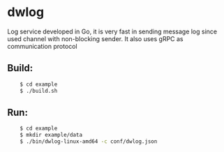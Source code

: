 # dwlog
Log service developed in Go, it is very fast in sending message log since used channel with non-blocking sender. It also uses gRPC as communication protocol

Build:
---------------
```bash
    $ cd example
    $ ./build.sh
```

Run:
---------------
```bash
    $ cd example
    $ mkdir example/data
    $ ./bin/dwlog-linux-amd64 -c conf/dwlog.json
```